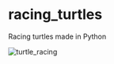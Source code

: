 # racing_turtles
Racing turtles made in Python

![turtle_racing](https://user-images.githubusercontent.com/36127590/126554260-41d1cf14-6913-4398-a9ea-a06834b4c849.gif)
